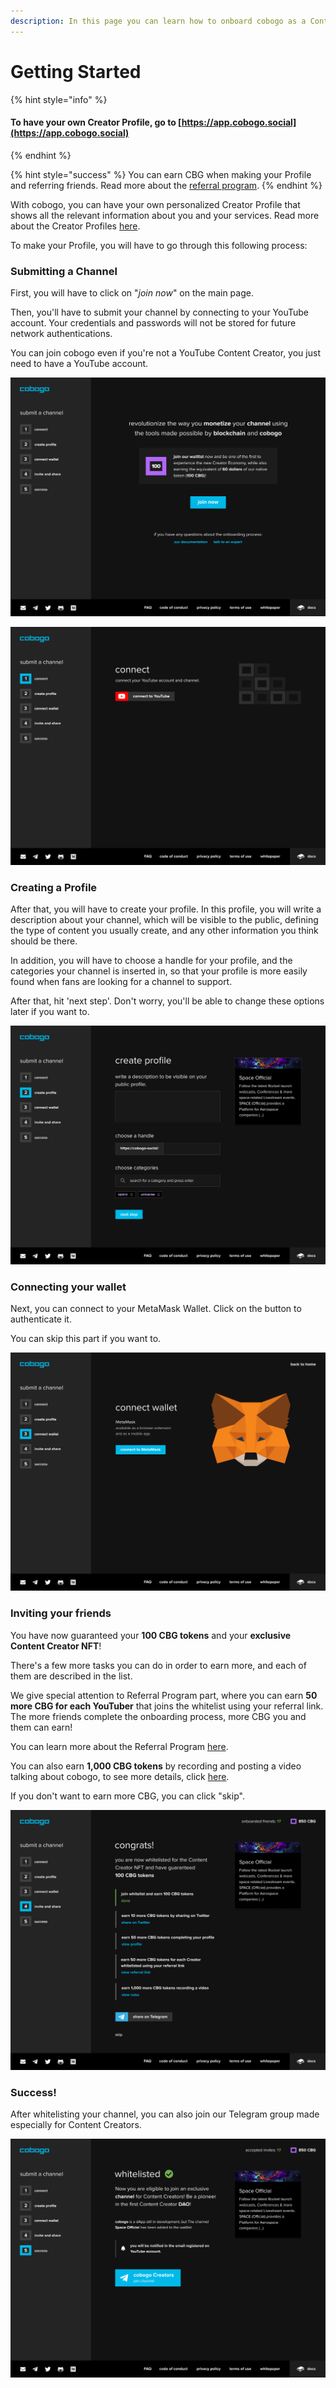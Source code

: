 ```yaml
---
description: In this page you can learn how to onboard cobogo as a Content Creator.
---
```


# Getting Started

{% hint style="info" %}
#### To have your own Creator Profile, go to [https://app.cobogo.social](https://app.cobogo.social)
{% endhint %}

{% hint style="success" %}
You can earn CBG when making your Profile and referring friends. Read more about the [referral program](referral-program.md).
{% endhint %}

With cobogo, you can have your own personalized Creator Profile that shows all the relevant information about you and your services. Read more about the Creator Profiles [here](../overview/how-it-works/creator-profiles.md).

To make your Profile, you will have to go through this following process:

### Submitting a Channel

First, you will have to click on "_join now_" on the main page.&#x20;

Then, you'll have to submit your channel by connecting to your YouTube account. Your credentials and passwords will not be stored for future network authentications.

You can join cobogo even if you're not a YouTube Content Creator, you just need to have a YouTube account.

![](<../.gitbook/assets/1-Whitelist - 00 - Desktop (1).png>)

![](<../.gitbook/assets/2-Whitelist - 01 - Desktop (1).png>)

### Creating a Profile

After that, you will have to create your profile. In this profile, you will write a description about your channel, which will be visible to the public, defining the type of content you usually create, and any other information you think should be there.

In addition, you will have to choose a handle for your profile, and the categories your channel is inserted in, so that your profile is more easily found when fans are looking for a channel to support.

After that, hit 'next step'. Don't worry, you'll be able to change these options later if you want to.

![](<../.gitbook/assets/4-Whitelist - 02 - Desktop.png>)

### Connecting your wallet

Next, you can connect to your MetaMask Wallet. Click on the button to authenticate it.

You can skip this part if you want to.

![](<../.gitbook/assets/5-Whitelist - 03 - Desktop.png>)

### Inviting your friends

You have now guaranteed your **100 CBG tokens** and your **exclusive** **Content Creator NFT**!

There's a few more tasks you can do in order to earn more, and each of them are described in the list.

We give special attention to Referral Program part, where you can earn **50 more CBG for each YouTuber** that joins the whitelist using your referral link. The more friends complete the onboarding process, more CBG you and them can earn!

You can learn more about the Referral Program [here](referral-program.md).

You can also earn **1,000 CBG tokens** by recording and posting a video talking about cobogo, to see more details, click [here](making-a-video.md).

If you don't want to earn more CBG, you can click "skip".

![](<../.gitbook/assets/6-Whitelist - 04 - Desktop.png>)

### Success!

After whitelisting your channel, you can also join our Telegram group made especially for Content Creators.

![](<../.gitbook/assets/9-Whitelist - 05 - Desktop.png>)
